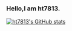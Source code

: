 ### Hello,I am ht7813.
[![ht7813's GitHub stats](https://github-readme-stats.vercel.app/api?username=ht7813&hide=contribs,prs&show_icons=true)](https://github.com/anuraghazra/github-readme-stats)
